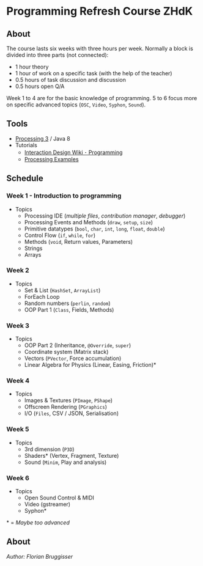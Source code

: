 # Programming Refresh Course ZHdK

## About
The course lasts six weeks with three hours per week. Normally a block is divided into three parts (not connected):

* 1 hour theory
* 1 hour of work on a specific task (with the help of the teacher)
* 0.5 hours of task discussion and discussion
* 0.5 hours open Q/A

Week 1 to 4 are for the basic knowledge of programming. 5 to 6 focus more on specific advanced topics (`OSC`, `Video`, `Syphon`, `Sound`).

## Tools
* [Processing 3](https://processing.org/) / Java 8
* Tutorials
	* [Interaction Design Wiki ･ Programming](http://wiki.iad.zhdk.ch/PB)
	* [Processing Examples](https://processing.org/examples/)

## Schedule
### Week 1 - Introduction to programming
* Topics
	* Processing IDE (*multiple files*, *contribution manager*, *debugger*)
	* Processing Events and Methods (`draw`, `setup`, `size`)
	* Primitive datatypes (`bool`, `char`, `int`, `long`, `float`, `double`)
	* Control Flow (`if`, `while`, `for`)
	* Methods (`void`, Return values, Parameters)
	* Strings
	* Arrays

### Week 2
* Topics
	* Set & List (`HashSet`, `ArrayList`)
	* ForEach Loop
	* Random numbers (`perlin`, `random`)
	* OOP Part 1 (`Class`, Fields, Methods)

### Week 3
* Topics
 	* OOP Part 2 (Inheritance, `@Override`, `super`)
	* Coordinate system (Matrix stack) 
	* Vectors (`PVector`, Force accumulation)
	* Linear Algebra for Physics (Linear, Easing, Friction)*

### Week 4
* Topics
 	* Images & Textures (`PImage`, `PShape`)
 	* Offscreen Rendering (`PGraphics`)
 	* I/O (`Files`, CSV / JSON, Serialisation)

### Week 5
* Topics
	* 3rd dimension (`P3D`)
	* Shaders* (Vertex, Fragment, Texture)
	* Sound (`Minim`, Play and analysis)

### Week 6
* Topics
	* Open Sound Control & MIDI
	* Video (gstreamer)
	* Syphon*

	
\* = *Maybe too advanced*

## About
*Author: Florian Bruggisser*